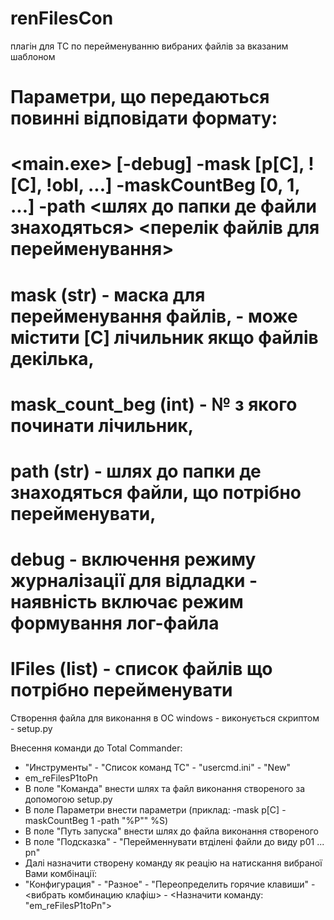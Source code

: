 # renFilesCon
плагін для TC по перейменуванню вибраних файлів за вказаним шаблоном

# Параметри, що передаються повинні відповідати формату:
#  <main.exe> [-debug] -mask [p[C], ![C], !obl, ...] -maskCountBeg [0, 1, ...] -path <шлях до папки де файли знаходяться> <перелік файлів для перейменування>
#
#  mask (str) - маска для перейменування файлів, - може містити [C] лічильник якщо файлів декілька,
#  mask_count_beg (int) - № з якого починати лічильник,
#  path (str) - шлях до папки де знаходяться файли, що потрібно перейменувати,
#  debug - включення режиму журналізації для відладки - наявність включає режим формування лог-файла
#  lFiles (list) - список файлів що потрібно перейменувати

Створення файла для виконання в ОС windows - виконується скриптом - setup.py

Внесення команди до Total Commander:
 * "Инструменты" - "Список команд TC" - "usercmd.ini" - "New"
  *	em_reFilesP1toPn
  *  В поле "Команда" внести шлях та файл виконання створеного за допомогою setup.py
  *  В поле Параметри внести параметри (приклад: -mask p[C] -maskCountBeg 1 -path "%P""  %S)
  *  В поле "Путь запуска" внести шлях до файла виконання створеного
  *  В поле "Подсказка" - "Перейменнувати втділені файли до виду p01 ... pn"
 * Далі назначити створену команду як реацію на натискання вибраної Вами комбінації:
  * "Конфигурация" - "Разное" - "Переопределить горячие клавиши" - <вибрать комбинацию клафіш> - <Назначити команду: "em_reFilesP1toPn">
  
  